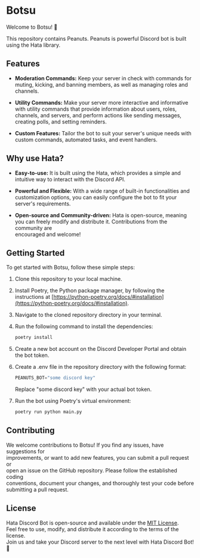 # Botsu

Welcome to Botsu! 🤖

This repository contains Peanuts.
Peanuts is powerful Discord bot is built using the Hata library.

## Features

- **Moderation Commands:** Keep your server in check with commands for muting,
kicking, and banning members, as well as managing roles and channels.

- **Utility Commands:** Make your server more interactive and informative with
utility commands that provide information about users, roles, channels, and
servers, and perform actions like sending messages, creating polls, and setting reminders.

- **Custom Features:** Tailor the bot to suit your server's unique needs with
custom commands, automated tasks, and event handlers.

## Why use Hata?

- **Easy-to-use:** It is built using the Hata, which provides a simple and\
intuitive way to interact with the Discord API.

- **Powerful and Flexible:** With a wide range of built-in functionalities and\
customization options, you can easily configure the bot to fit your server's requirements.

- **Open-source and Community-driven:** Hata is open-source, meaning\
you can freely modify and distribute it. Contributions from the community are\
encouraged and welcome!

## Getting Started

To get started with Botsu, follow these simple steps:

1. Clone this repository to your local machine.
2. Install Poetry, the Python package manager, by following the instructions at [https://python-poetry.org/docs/#installation](https://python-poetry.org/docs/#installation).
3. Navigate to the cloned repository directory in your terminal.
4. Run the following command to install the dependencies:

    ```bash
    poetry install
    ```

5. Create a new bot account on the Discord Developer Portal and obtain the bot token.
6. Create a .env file in the repository directory with the following format:

    ```py
    PEANUTS_BOT="some discord key"
    ```

    Replace "some discord key" with your actual bot token.

7. Run the bot using Poetry's virtual environment:

    ```bash
    poetry run python main.py
    ```

## Contributing

We welcome contributions to Botsu! If you find any issues, have suggestions for\
improvements, or want to add new features, you can submit a pull request or\
open an issue on the GitHub repository. Please follow the established coding\
conventions, document your changes, and thoroughly test your code before\
submitting a pull request.

## License

Hata Discord Bot is open-source and available under the [MIT License](LICENSE).\
Feel free to use, modify, and distribute it according to the terms of the license.\
Join us and take your Discord server to the next level with Hata Discord Bot! 🚀
